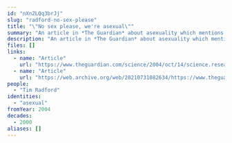```yaml
---
id: "nXn2LQq3brJj"
slug: "radford-no-sex-please"
title: "\"No sex please, we're asexual\""
summary: "An article in *The Guardian* about asexuality which mentions AVEN and quotes asexual people"
description: "An article in *The Guardian* about asexuality which mentions AVEN, includes quotes from asexual people, and distinguishes asexuality from libido"
files: []
links:
  - name: "Article"
    url: "https://www.theguardian.com/science/2004/oct/14/science.research1"
  - name: "Article"
    url: "https://web.archive.org/web/20210731082634/https://www.theguardian.com/science/2004/oct/14/science.research1"
people:
  - "Tim Radford"
identities:
  - "asexual"
fromYear: 2004
decades:
  - 2000
aliases: []
---
```

